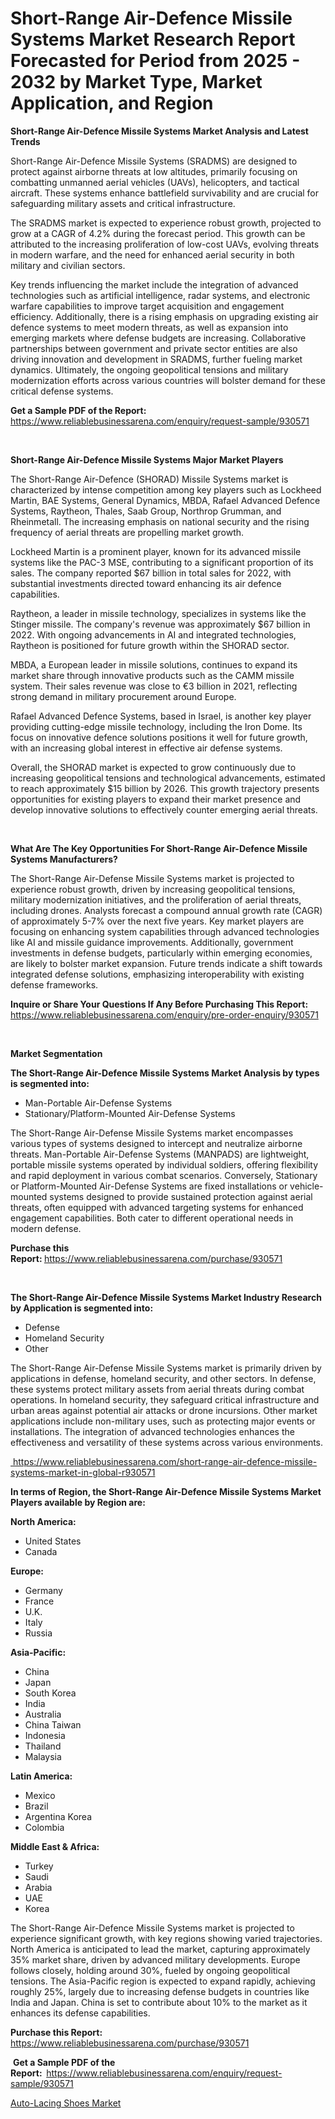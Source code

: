 <p><h1>Short-Range Air-Defence Missile Systems Market Research Report Forecasted for Period from 2025 -  2032 by Market Type, Market Application, and Region</h1></p><p><strong>Short-Range Air-Defence Missile Systems Market Analysis and Latest Trends</strong></p>
<p><p>Short-Range Air-Defence Missile Systems (SRADMS) are designed to protect against airborne threats at low altitudes, primarily focusing on combatting unmanned aerial vehicles (UAVs), helicopters, and tactical aircraft. These systems enhance battlefield survivability and are crucial for safeguarding military assets and critical infrastructure.</p><p>The SRADMS market is expected to experience robust growth, projected to grow at a CAGR of 4.2% during the forecast period. This growth can be attributed to the increasing proliferation of low-cost UAVs, evolving threats in modern warfare, and the need for enhanced aerial security in both military and civilian sectors. </p><p>Key trends influencing the market include the integration of advanced technologies such as artificial intelligence, radar systems, and electronic warfare capabilities to improve target acquisition and engagement efficiency. Additionally, there is a rising emphasis on upgrading existing air defence systems to meet modern threats, as well as expansion into emerging markets where defense budgets are increasing. Collaborative partnerships between government and private sector entities are also driving innovation and development in SRADMS, further fueling market dynamics. Ultimately, the ongoing geopolitical tensions and military modernization efforts across various countries will bolster demand for these critical defense systems.</p></p>
<p><strong>Get a Sample PDF of the Report:&nbsp;</strong> <a href="https://www.reliablebusinessarena.com/enquiry/request-sample/930571?utm_campaign=3224&utm_medium=2&utm_source=Github&utm_content=ia&utm_term=21032025&utm_id=short-range-air-defence-missile-systems">https://www.reliablebusinessarena.com/enquiry/request-sample/930571</a></p>
<p>&nbsp;</p>
<p><strong>Short-Range Air-Defence Missile Systems Major Market Players</strong></p>
<p><p>The Short-Range Air-Defence (SHORAD) Missile Systems market is characterized by intense competition among key players such as Lockheed Martin, BAE Systems, General Dynamics, MBDA, Rafael Advanced Defence Systems, Raytheon, Thales, Saab Group, Northrop Grumman, and Rheinmetall. The increasing emphasis on national security and the rising frequency of aerial threats are propelling market growth.</p><p>Lockheed Martin is a prominent player, known for its advanced missile systems like the PAC-3 MSE, contributing to a significant proportion of its sales. The company reported $67 billion in total sales for 2022, with substantial investments directed toward enhancing its air defence capabilities. </p><p>Raytheon, a leader in missile technology, specializes in systems like the Stinger missile. The company's revenue was approximately $67 billion in 2022. With ongoing advancements in AI and integrated technologies, Raytheon is positioned for future growth within the SHORAD sector.</p><p>MBDA, a European leader in missile solutions, continues to expand its market share through innovative products such as the CAMM missile system. Their sales revenue was close to €3 billion in 2021, reflecting strong demand in military procurement around Europe.</p><p>Rafael Advanced Defence Systems, based in Israel, is another key player providing cutting-edge missile technology, including the Iron Dome. Its focus on innovative defence solutions positions it well for future growth, with an increasing global interest in effective air defense systems.</p><p>Overall, the SHORAD market is expected to grow continuously due to increasing geopolitical tensions and technological advancements, estimated to reach approximately $15 billion by 2026. This growth trajectory presents opportunities for existing players to expand their market presence and develop innovative solutions to effectively counter emerging aerial threats.</p></p>
<p>&nbsp;</p>
<p><strong>What Are The Key Opportunities For Short-Range Air-Defence Missile Systems Manufacturers?</strong></p>
<p><p>The Short-Range Air-Defense Missile Systems market is projected to experience robust growth, driven by increasing geopolitical tensions, military modernization initiatives, and the proliferation of aerial threats, including drones. Analysts forecast a compound annual growth rate (CAGR) of approximately 5-7% over the next five years. Key market players are focusing on enhancing system capabilities through advanced technologies like AI and missile guidance improvements. Additionally, government investments in defense budgets, particularly within emerging economies, are likely to bolster market expansion. Future trends indicate a shift towards integrated defense solutions, emphasizing interoperability with existing defense frameworks.</p></p>
<p><strong>Inquire or Share Your Questions If Any Before Purchasing This Report:</strong> <a href="https://www.reliablebusinessarena.com/enquiry/pre-order-enquiry/930571?utm_campaign=3224&utm_medium=2&utm_source=Github&utm_content=ia&utm_term=21032025&utm_id=short-range-air-defence-missile-systems">https://www.reliablebusinessarena.com/enquiry/pre-order-enquiry/930571</a></p>
<p>&nbsp;</p>
<p><strong>Market Segmentation</strong></p>
<p><strong>The Short-Range Air-Defence Missile Systems Market Analysis by types is segmented into:</strong></p>
<p><ul><li>Man-Portable Air-Defense Systems</li><li>Stationary/Platform-Mounted Air-Defense Systems</li></ul></p>
<p><p>The Short-Range Air-Defense Missile Systems market encompasses various types of systems designed to intercept and neutralize airborne threats. Man-Portable Air-Defense Systems (MANPADS) are lightweight, portable missile systems operated by individual soldiers, offering flexibility and rapid deployment in various combat scenarios. Conversely, Stationary or Platform-Mounted Air-Defense Systems are fixed installations or vehicle-mounted systems designed to provide sustained protection against aerial threats, often equipped with advanced targeting systems for enhanced engagement capabilities. Both cater to different operational needs in modern defense.</p></p>
<p><strong>Purchase this Report:&nbsp;</strong><a href="https://www.reliablebusinessarena.com/purchase/930571?utm_campaign=3224&utm_medium=2&utm_source=Github&utm_content=ia&utm_term=21032025&utm_id=short-range-air-defence-missile-systems">https://www.reliablebusinessarena.com/purchase/930571</a></p>
<p>&nbsp;</p>
<p><strong>The Short-Range Air-Defence Missile Systems Market Industry Research by Application is segmented into:</strong></p>
<p><ul><li>Defense</li><li>Homeland Security</li><li>Other</li></ul></p>
<p><p>The Short-Range Air-Defense Missile Systems market is primarily driven by applications in defense, homeland security, and other sectors. In defense, these systems protect military assets from aerial threats during combat operations. In homeland security, they safeguard critical infrastructure and urban areas against potential air attacks or drone incursions. Other market applications include non-military uses, such as protecting major events or installations. The integration of advanced technologies enhances the effectiveness and versatility of these systems across various environments.</p></p>
<p><a href="https://www.reliablebusinessarena.com/short-range-air-defence-missile-systems-market-in-global-r930571?utm_campaign=3224&utm_medium=2&utm_source=Github&utm_content=ia&utm_term=21032025&utm_id=short-range-air-defence-missile-systems">&nbsp;https://www.reliablebusinessarena.com/short-range-air-defence-missile-systems-market-in-global-r930571</a></p>
<p><strong>In terms of Region, the Short-Range Air-Defence Missile Systems Market Players available by Region are:</strong></p>
<p>
    <p> <strong> North America: </strong>
        <ul>
            <li>United States</li>
            <li>Canada</li>
        </ul>
        </p> 
    <p> <strong> Europe: </strong>
        <ul>
            <li>Germany</li>
            <li>France</li>
            <li>U.K.</li>
            <li>Italy</li>
            <li>Russia</li>
        </ul>
        </p> 
    <p> <strong> Asia-Pacific: </strong>
        <ul>
            <li>China</li>
            <li>Japan</li>
            <li>South Korea</li>
            <li>India</li>
            <li>Australia</li>
            <li>China Taiwan</li>
            <li>Indonesia</li>
            <li>Thailand</li>
            <li>Malaysia</li>
        </ul>
        </p> 
    <p> <strong> Latin America: </strong>
        <ul>
            <li>Mexico</li>
            <li>Brazil</li>
            <li>Argentina Korea</li>
            <li>Colombia</li>
        </ul>
        </p> 
    <p> <strong> Middle East & Africa: </strong>
        <ul>
            <li>Turkey</li>
            <li>Saudi</li>
            <li>Arabia</li>
            <li>UAE</li>
            <li>Korea</li>
        </ul>
    </p>
    </p>
<p><p>The Short-Range Air-Defence Missile Systems market is projected to experience significant growth, with key regions showing varied trajectories. North America is anticipated to lead the market, capturing approximately 35% market share, driven by advanced military developments. Europe follows closely, holding around 30%, fueled by ongoing geopolitical tensions. The Asia-Pacific region is expected to expand rapidly, achieving roughly 25%, largely due to increasing defense budgets in countries like India and Japan. China is set to contribute about 10% to the market as it enhances its defense capabilities.</p></p>
<p><strong>Purchase this Report: </strong><a href="https://www.reliablebusinessarena.com/purchase/930571?utm_campaign=3224&utm_medium=2&utm_source=Github&utm_content=ia&utm_term=21032025&utm_id=short-range-air-defence-missile-systems">https://www.reliablebusinessarena.com/purchase/930571</a></p>
<p>&nbsp;<strong>Get a Sample PDF of the Report:&nbsp;&nbsp;</strong><a href="https://www.reliablebusinessarena.com/enquiry/request-sample/930571?utm_campaign=3224&utm_medium=2&utm_source=Github&utm_content=ia&utm_term=21032025&utm_id=short-range-air-defence-missile-systems">https://www.reliablebusinessarena.com/enquiry/request-sample/930571</a></p>
<p><strong></strong></p>
<p><p><a href="https://github.com/daemluari/Market-Research-Report-List-1/blob/main/auto-lacing-shoes-market.md?utm_campaign=3224&utm_medium=2&utm_source=Github&utm_content=ia&utm_term=21032025&utm_id=short-range-air-defence-missile-systems">Auto-Lacing Shoes Market</a></p></p>